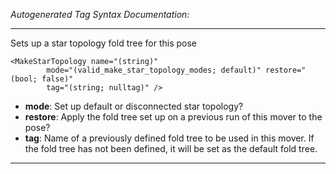 _Autogenerated Tag Syntax Documentation:_

---
Sets up a star topology fold tree for this pose

```
<MakeStarTopology name="(string)"
        mode="(valid_make_star_topology_modes; default)" restore="(bool; false)"
        tag="(string; nulltag)" />
```

-   **mode**: Set up default or disconnected star topology?
-   **restore**: Apply the fold tree set up on a previous run of this mover to the pose?
-   **tag**: Name of a previously defined fold tree to be used in this mover. If the fold tree has not been defined, it will be set as the default fold tree.

---
